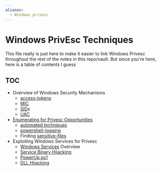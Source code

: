 ```yaml
---
aliases:
  - Windows privesc
---
```

# Windows PrivEsc Techniques
This file really is just here to make it easier to link Windows Privesc throughout the rest of the notes in this repo/vault. But since you're here, here is a table of contents I guess
## TOC
- Overview of Windows Security Mechanisms
	- [access-tokens](security-mechanisms/access-tokens.md)
	- [MIC](security-mechanisms/MIC.md)
	- [SID](security-mechanisms/SID.md)s
	- [UAC](security-mechanisms/UAC.md)
- [Enumerating for Privesc Opportunities](enumeration/enumeration.md)
	- [automated techniques](enumeration/automated-enum.md)
	- [powershell-logging](enumeration/powershell-logging.md)
	- Finding [sensitive-files](enumeration/sensitive-files.md)
- Exploiting Windows Services for Privesc
	- [Windows Services](windows-services/windows-services.md) Overview
	- [Service Binary Hijacking](windows-services/hijacking-service-binaries.md)
	- [PowerUp.ps1](windows-services/powerUp-ps1.md)
	- [DLL Hijacking](windows-services/DLL-hijacking.md)